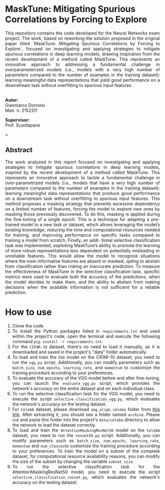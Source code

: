 <h1>MaskTune: Mitigating Spurious Correlations by Forcing to Explore</h1>
<div style="text-align: justify;">
This repository contains the code developed for the Neural Networks exam project. The work, based on reworking the solution proposed in the original paper titled `MaskTune: Mitigating Spurious Correlations by Forcing to Explore`, focused on investigating and applying strategies to mitigate spurious correlations in deep learning models, drawing inspiration from the recent development of a method called MaskTune. This represents an innovative approach to addressing a fundamental challenge in overparameterized models (i.e., models with a very high number of parameters compared to the number of examples in the training dataset): learning meaningful data representations that yield good performance on a downstream task without overfitting to spurious input features.

<br>
</br>

**Autor:**  
Gianmarco Donnesi  
Matr. n. 2152311

**Supervisor:**  
Prof. Scardapane

<
## Abstract
The work analyzed in this report focused on investigating and applying strategies to mitigate spurious correlations in deep learning models, inspired by the recent development of a method called MaskTune. This represents an innovative approach to tackle a fundamental challenge in over-parametrized models (i.e., models that have a very high number of parameters compared to the number of examples in the training dataset): learning meaningful data representations that produce good performance on a downstream task without overfitting to spurious input features. This method proposes a masking strategy that prevents excessive dependency on a limited number of features, forcing the model to explore new ones by masking those previously discovered. To do this, masking is applied during the fine-tuning of a single epoch. This is a technique for adapting a pre-trained model to a new task or dataset, which allows leveraging the model’s existing knowledge, reducing the time and computational resources needed for training, and improving performance on specific tasks compared to training a model from scratch. Finally, an addi- tional selective classification task was implemented, exploiting MaskTune’s ability to promote the learning of more robust representations less dependent on potentially misleading or unreliable features. This would allow the model to recognize situations where the main informative features are absent or masked, opting to abstain from classification rather than risking an inaccurate prediction. To measure the effectiveness of MaskTune in the selective classification task, specific metrics were used to evaluate both the accuracy of the predictions, when the model decides to make them, and the ability to abstain from making decisions when the available information is not sufficient for a reliable prediction.

<h1>How to use</h1>

1. Clone the code.
2. To install the Python packages listed in `requirements.txt` and used within the project's code, open the terminal and execute the following command `pip install -r requirements.txt`.
3. For the `CIFAR-10` dataset, there's no need to load it manually, as it is downloaded and saved in the project's "data" folder automatically.
4. To load and train the `VGG` model on the CIFAR-10 dataset, you need to run the `vgg.py` script. Additionally, you can modify parameters such as `batch_size`, `num_epochs`, `learning_rate`, and `momentum` to customize the training procedure according to your preferences.
5. To evaluate the accuracy of the VGG model before and after fine-tuning, you can launch the `evaluate_vgg.py` script, which provides the network's accuracy on the entire dataset and on each individual class.
6. To run the selective classification task for the VGG model, you need to execute the script `selective_classification_vgg.py`, which evaluates the network's accuracy on the testing dataset.
7. For `CelebA` dataset, please download `img_align_celeba` folder from <a href="https://www.kaggle.com/datasets/jessicali9530/celeba-dataset?resource=download-directory">this link</a>. After extracting it, you should see a folder named `archive`. Please cut and paste this folder into the project's `data/celeba` directory to allow the network to load the dataset correctly.
8. To load and train the `AttentionMaskingResNet50` model on the `CelebA` dataset, you need to run the `resnet50.py` script. Additionally, you can modify parameters such as `batch_size`, `num_epochs`, `learning_rate`, `momentum` and `num_classes`to customize the training procedure according to your preferences. To train the model on a subset of the complete dataset, for computational resource availability reasons, you can modify the size of the subset by changing the variable `subset_size`.
9. To run the selective classification task for the AttentionMaskingResNet50 model, you need to execute the script `selective_classification_resnet.py`, which evaluates the network's accuracy on the testing dataset.
</div>
